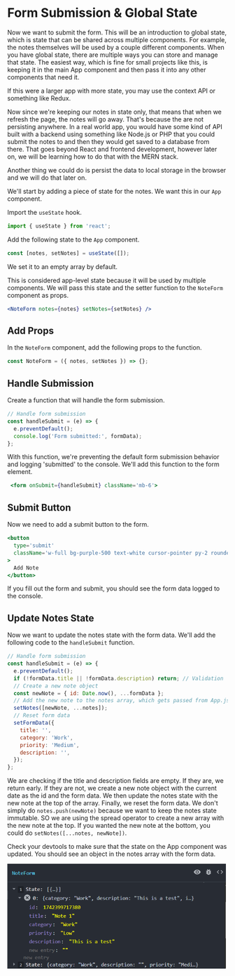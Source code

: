 # Form Submission & Global State

Now we want to submit the form. This will be an introduction to global state, which is state that can be shared across multiple components. For example, the notes themselves will be used by a couple different components. When you have global state, there are multiple ways you can store and manage that state. The easiest way, which is fine for small projects like this, is keeping it in the main App component and then pass it into any other components that need it.

If this were a larger app with more state, you may use the context API or something like Redux.

Now since we're keeping our notes in state only, that means that when we refresh the page, the notes will go away. That's because the are not persisting anywhere. In a real world app, you would have some kind of API built with a backend using something like Node.js or PHP that you could submit the notes to and then they would get saved to a database from there. That goes beyond React and frontend development, however later on, we will be learning how to do that with the MERN stack.

Another thing we could do is persist the data to local storage in the browser and we will do that later on.

We'll start by adding a piece of state for the notes. We want this in our `App` component.

Import the `useState` hook.

```js
import { useState } from 'react';
```

Add the following state to the `App` component.

```js
const [notes, setNotes] = useState([]);
```

We set it to an empty array by default.

This is considered app-level state because it will be used by multiple components. We will pass this state and the setter function to the `NoteForm` component as props.

```jsx
<NoteForm notes={notes} setNotes={setNotes} />
```

## Add Props

In the `NoteForm` component, add the following props to the function.

```jsx
const NoteForm = ({ notes, setNotes }) => {};
```

## Handle Submission

Create a function that will handle the form submission.

```js
// Handle form submission
const handleSubmit = (e) => {
  e.preventDefault();
  console.log('Form submitted:', formData);
};
```

With this function, we're preventing the default form submission behavior and logging 'submitted' to the console. We'll add this function to the form element.

```jsx
 <form onSubmit={handleSubmit} className='mb-6'>
```

## Submit Button

Now we need to add a submit button to the form.

```jsx
<button
  type='submit'
  className='w-full bg-purple-500 text-white cursor-pointer py-2 rounded-lg hover:bg-purple-600 transition'
>
  Add Note
</button>
```

If you fill out the form and submit, you should see the form data logged to the console.

## Update Notes State

Now we want to update the notes state with the form data. We'll add the following code to the `handleSubmit` function.

```js
// Handle form submission
const handleSubmit = (e) => {
  e.preventDefault();
  if (!formData.title || !formData.description) return; // Validation
  // Create a new note object
  const newNote = { id: Date.now(), ...formData };
  // Add the new note to the notes array, which gets passed from App.jsx
  setNotes([newNote, ...notes]);
  // Reset form data
  setFormData({
    title: '',
    category: 'Work',
    priority: 'Medium',
    description: '',
  });
};
```

We are checking if the title and description fields are empty. If they are, we return early. If they are not, we create a new note object with the current date as the id and the form data. We then update the notes state with the new note at the top of the array. Finally, we reset the form data. We don't simply do `notes.push(newNote)` because we want to keep the notes state immutable. SO we are using the spread operator to create a new array with the new note at the top. If you wanted the new note at the bottom, you could do `setNotes([...notes, newNote])`.

Check your devtools to make sure that the state on the App component was updated. You should see an object in the notes array with the form data.

<img src="../images/devtools-3.png" width="500" />

